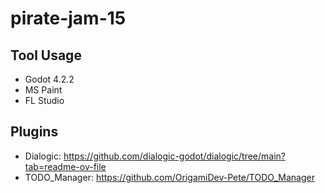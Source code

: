 # pirate-jam-15

## Tool Usage
- Godot 4.2.2
- MS Paint
- FL Studio

## Plugins
- Dialogic: https://github.com/dialogic-godot/dialogic/tree/main?tab=readme-ov-file
- TODO_Manager: https://github.com/OrigamiDev-Pete/TODO_Manager
